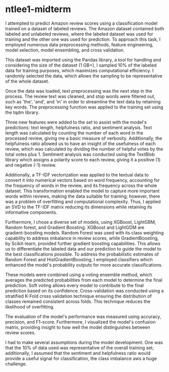 # ntlee1-midterm

I attempted to predict Amazon review scores using a classification model trained on a dataset of labeled reviews. The Amazon dataset contained both labeled and unlabeled reviews, where the labeled dataset was used for training and the other one was used for prediction. To approach this task, I employed numerous data preprocessing methods, feature engineering, model selection, model ensembling, and cross validation.

This dataset was imported using the Pandas library, a tool for handling and considering the size of the dataset (1 GB+), I sampled 10% of the labeled data for training purposes, which maximizes computational efficiency. I randomly selected the data, which allows the sampling to be representative of the whole dataset.

Once the data was loaded, text preprocessing was the next step in the process. The review text was cleaned, and stop words were filtered out, such as 'the', 'and', and 'in' in order to streamline the text data by retaining key words. The preprocessing function was applied to the training set using the tqdm library. 

Three new features were added to the set to assist with the model's predictions: text length, helpfulness ratio, and sentiment analysis. Text length was calculated by counting the number of each word in the processed review, giving me a basic measure of verbosity. Additionally, the helpfulness ratio allowed us to have an insight of the usefulness of each review, which was calculated by dividing the number of helpful votes by the total votes plus 1. Sentiment analysis was conducted using the TextBlob library which assigns a polarity score to each review, giving it a positive (1) and negative (-1) review. 

Additionally, a TF-IDF vectorization was applied to the textual data to convert it into numerical vectors based on word frequency, accounting for the frequency of words in the review, and its frequency across the whole dataset. This transformation enabled the model to capture more important words within reviews, making the data suitable for training; however, there was a problem of overfitting and computational complexity. Thus, I applied an SVD to the TF-IDF matrix reducing its dimensions while retaining its informative components.

Furthermore, I chose a diverse set of models, using XGBoost, LightGBM, Random forest, and Gradient Boosting. XGBoost and LightGDM are gradient-boosting models. Random Forest was used with its class weighting capability to address imbalance in review scores, while GradientBoosting, by Scikit-learn, provided further gradient boosting capabilities. This allows us to differentiate the labeled data and our prediction to guide the model to the best classifications possible. To address the probabilistic estimates of Random Forest and HistGradientBoosting, I employed classifiers which enhanced the model's probability outputs for more accurate classifications.

These models were combined using a voting ensemble method, which averages the predicted probabilities from each model to determine the final prediction. Soft voting allows every model to contribute to the final prediction based on its confidence. Cross-validation was conducted using a stratified K-Fold cross validation technique ensuring the distribution of classes remained consistent across folds. This technique reduces the likelihood of overfitting.

The evaluation of the model's performance was measured using accuracy, precision, and F1-score. Furthermore, I visualized the model's confusion matrix, providing insight to how well the model distinguishes between review scores. 

I had to make several assumptions during the model development. One was that the 10% of data used was representative of the overall training set; additionally, I assumed that the sentiment and helpfulness ratio would provide a useful signal for classification, the class imbalance aws a huge challenge. 



